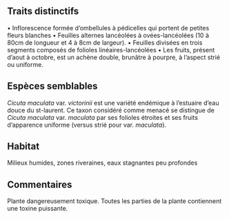 
<!--




-->

## Traits distinctifs
•	Inflorescence formée d’ombellules à pédicelles qui portent de petites fleurs blanches
•	Feuilles alternes lancéolées à ovées-lancéolées (10 à 80cm de longueur et 4 à 8cm de largeur). 
•	Feuilles divisées en trois segments composés de folioles linéaires-lancéolées
•	Les fruits, présent d’aout à octobre, est un achène double, brunâtre à pourpre, à l’aspect strié ou uniforme. 

## Espèces semblables
_Cicuta maculata_ var. _victorinii_ est une variété endémique à l’estuaire d’eau douce du st-laurent. Ce taxon considéré comme menacé se distingue de _Cicuta maculata_ var. _maculata_ par ses folioles étroites et ses fruits d’apparence uniforme (versus strié pour var. _maculata_). 

## Habitat
Milieux humides, zones riveraines, eaux stagnantes peu profondes

## Commentaires
Plante dangereusement toxique. Toutes les parties de la plante contiennent une toxine puissante. 


